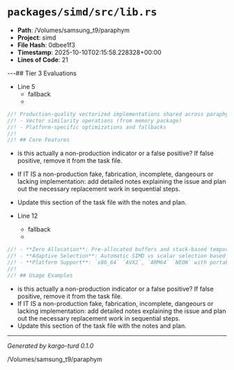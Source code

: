 # `packages/simd/src/lib.rs`

- **Path**: /Volumes/samsung_t9/paraphym
- **Project**: simd
- **File Hash**: 0dbee1f3  
- **Timestamp**: 2025-10-10T02:15:58.228328+00:00  
- **Lines of Code**: 21

---## Tier 3 Evaluations


- Line 5
  - fallback
  - 

```rust
//! Production-quality vectorized implementations shared across paraphym packages:
//! - Vector similarity operations (from memory package)
//! - Platform-specific optimizations and fallbacks
//!
//! ## Core Features
```

- is this actually a non-production indicator or a false positive? If false positive, remove it from the task file.
- If IT IS a non-production fake, fabrication, incomplete, dangeours or lacking implementation: add detailed notes explaining the issue and plan out the necessary replacement work in sequential steps. 
- Update this section of the task file with the notes and plan.


- Line 12
  - fallback
  - 

```rust
//! - **Zero Allocation**: Pre-allocated buffers and stack-based temporary storage
//! - **Adaptive Selection**: Automatic SIMD vs scalar selection based on vector size
//! - **Platform Support**: `x86_64` `AVX2`, `ARM64` `NEON` with portable fallbacks
//!
//! ## Usage Examples
```

- is this actually a non-production indicator or a false positive? If false positive, remove it from the task file.
- If IT IS a non-production fake, fabrication, incomplete, dangeours or lacking implementation: add detailed notes explaining the issue and plan out the necessary replacement work in sequential steps. 
- Update this section of the task file with the notes and plan.

---

*Generated by kargo-turd 0.1.0*

/Volumes/samsung_t9/paraphym